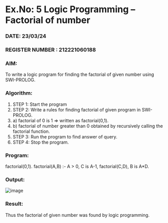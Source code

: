 # Ex.No: 5   Logic Programming – Factorial of number   
### DATE:  23/03/24                                                                          
### REGISTER NUMBER : 212221060188
### AIM: 
To  write  a logic program for finding the factorial of given number using SWI-PROLOG. 
### Algorithm:
1. STEP 1: Start the program
2. STEP 2:  Write a rules for finding factorial of given program in SWI-PROLOG.
3.   a)	factorial of 0 is 1 => written as factorial(0,1).
4.   b)	factorial of number greater than 0 obtained by recursively calling the factorial    function.
5. STEP 3: Run the program  to find answer of  query.
6. STEP 4: Stop the program.

### Program:
factorial(0,1). factorial(A,B) :-
A > 0, C is A-1, factorial(C,D), B is A*D.


### Output:
![image](https://github.com/KarthikeyanJ118/AI_Lab_2023-24/assets/160995906/821fe9d5-b3f4-4763-bc10-b66eee41a462)



### Result:
Thus the factorial of given number was found by logic programming. 
